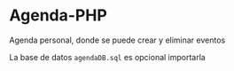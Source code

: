 # Agenda-PHP

Agenda personal, donde se puede crear y eliminar eventos

La base de datos `agendaDB.sql` es opcional importarla
